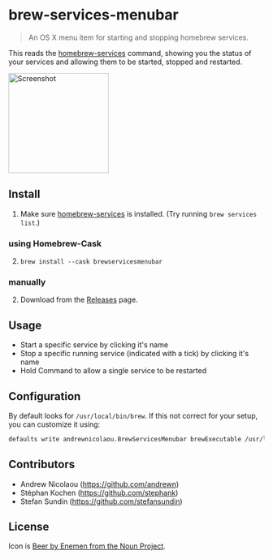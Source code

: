 brew-services-menubar
===

> An OS X menu item for starting and stopping homebrew services.

This reads the [homebrew-services](https://github.com/Homebrew/homebrew-services) command, showing you the status of your services and allowing them to be started, stopped and restarted.

<img src="docs/screenshot.png" alt="Screenshot" width="197">

## Install

1. Make sure [homebrew-services](https://github.com/Homebrew/homebrew-services) is installed.
(Try running `brew services list`.)

### using Homebrew-Cask

2. `brew install --cask brewservicesmenubar`

### manually

2. Download from the [Releases](https://github.com/andrewn/brew-services-menubar/releases) page.

## Usage

- Start a specific service by clicking it's name
- Stop a specific running service (indicated with a tick) by clicking it's name
- Hold Command to allow a single service to be restarted

## Configuration

By default looks for `/usr/local/bin/brew`. If this not correct for your setup,
you can customize it using:

```sh
defaults write andrewnicolaou.BrewServicesMenubar brewExecutable /usr/local/bin/brew
```

## Contributors

- Andrew Nicolaou (https://github.com/andrewn)
- Stéphan Kochen (https://github.com/stephank)
- Stefan Sundin (https://github.com/stefansundin)

## License

Icon is [Beer by Enemen from the Noun Project](https://thenounproject.com/search/?q=beer&i=783212).

